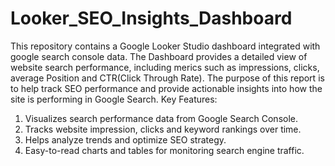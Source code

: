 # Looker_SEO_Insights_Dashboard
This repository contains a Google Looker Studio dashboard integrated with google search console data. The Dashboard provides a detailed view of website search performance, including merics such as impressions, clicks, average Position and CTR(Click Through Rate). The purpose of this report is to help track SEO performance and provide actionable insights into how the site is performing in Google Search.
Key Features:
1) Visualizes search performance data from Google Search Console.
2) Tracks website impression, clicks and keyword rankings over time.
3) Helps analyze trends and optimize SEO strategy.
4) Easy-to-read charts and tables for monitoring search engine traffic.


